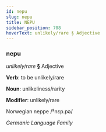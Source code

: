 ```yaml
---
id: nepu
slug: nepu
title: NEPU
sidebar_position: 708
hoverText: unlikely/rare § Adjective
---
```


### nepu

*unlikely/rare* **§** Adjective

**Verb**: to be unlikely/rare

**Noun**: unlikeliness/rarity

**Modifier**: unlikely/rare

Norwegian neppe /²nɛp.pə/

*Germanic Language Family*